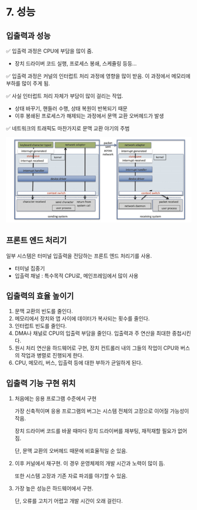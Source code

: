 # 7. 성능

## 입출력과 성능

✅ 입출력 과정은 CPU에 부담을 많이 줌.

- 장치 드라이버 코드 실행, 프로세스 봉쇄, 스케쥴링 등등…

✅ 입출력 과정은 커널의 인터럽트 처리 과정에 영향을 많이 받음. 이 과정에서 메모리에 부하를 많이 주게 됨.

✅ 사실 인터럽트 처리 자체가 부담이 많이 걸리는 작업.

- 상태 바꾸기, 핸들러 수행, 상태 복원이 반복되기 때문
- 이후 봉쇄된 프로세스가 해제되는 과정에서 문맥 교환 오버헤드가 발생

✅ 네트워크의 트래픽도 마찬가지로 문맥 교환 야기의 주범

![IMG_0200.jpeg](./참고자료/12-7-0.jpeg)

## 프론트 엔드 처리기

일부 시스템은 터미널 입출력을 전담하는 프론트 엔드 처리기를 사용.

- 터미널 집중기
- 입출력 채널 : 특수목적 CPU로, 메인프레임에서 많이 사용

## 입출력의 효율 높이기

1. 문맥 교환의 빈도를 줄인다.
2. 메모리에서 장치와 앱 사이에 데이터가 복사되는 횟수를 줄인다.
3. 인터럽트 빈도를 줄인다.
4. DMA나 채널로 CPU의 입출력 부담을 줄인다. 입출력과 주 연산을 최대한 중첩시킨다.
5. 원시 처리 연산을 하드웨어로 구현, 장치 컨트롤러 내의 그들의 작업이 CPU와 버스의 작업과 병렬로 진행되게 한다.
6. CPU, 메모리, 버스, 입출력 등에 대한 부하가 균일하게 된다.

## 입출력 기능 구현 위치

1. 처음에는 응용 프로그램 수준에서 구현
    
    가장 신축적이며 응용 프로그램의 버그는 시스템 전체의 고장으로 이어질 가능성이 작음.
    
    장치 드라이버 코드를 바꿀 때마다 장치 드라이버를 재부팅, 재적재할 필요가 없어짐.
    
    단, 문맥 교환의 오버헤드 때문에 비효율적일 순 있음.
    
2. 이후 커널에서 재구현. 이 경우 운영체제의 개발 시간과 노력이 많이 듬.
    
    또한 시스템 고장과 기존 자료 파괴를 야기할 수 있음.
    
3. 가장 높은 성능은 하드웨어에서 구현.
    
    단, 오류를 고치기 어렵고 개발 시간이 오래 걸린다.